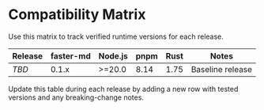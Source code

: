 # Compatibility Matrix

Use this matrix to track verified runtime versions for each release.

| Release | faster-md | Node.js | pnpm | Rust | Notes |
|---------|-----------|---------|------|------|-------|
| _TBD_   | 0.1.x     | >=20.0  | 8.14 | 1.75 | Baseline release |

Update this table during each release by adding a new row with tested versions and any breaking-change notes.
